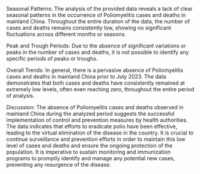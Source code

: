 Seasonal Patterns: The analysis of the provided data reveals a lack of clear seasonal patterns in the occurrence of Poliomyelitis cases and deaths in mainland China. Throughout the entire duration of the data, the number of cases and deaths remains consistently low, showing no significant fluctuations across different months or seasons.

Peak and Trough Periods: Due to the absence of significant variations or peaks in the number of cases and deaths, it is not possible to identify any specific periods of peaks or troughs.

Overall Trends: In general, there is a pervasive absence of Poliomyelitis cases and deaths in mainland China prior to July 2023. The data demonstrates that both cases and deaths have consistently remained at extremely low levels, often even reaching zero, throughout the entire period of analysis.

Discussion: The absence of Poliomyelitis cases and deaths observed in mainland China during the analyzed period suggests the successful implementation of control and prevention measures by health authorities. The data indicates that efforts to eradicate polio have been effective, leading to the virtual elimination of the disease in the country. It is crucial to continue surveillance and prevention efforts in order to maintain this low level of cases and deaths and ensure the ongoing protection of the population. It is imperative to sustain monitoring and immunization programs to promptly identify and manage any potential new cases, preventing any resurgence of the disease.